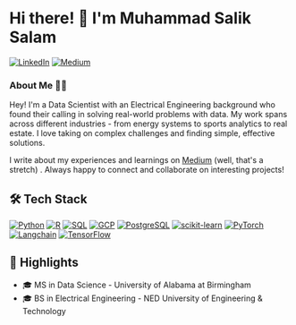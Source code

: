 # Hi there! 👋 I'm Muhammad Salik Salam

[![LinkedIn](https://img.shields.io/badge/LinkedIn-0077B5?style=for-the-badge&logo=linkedin&logoColor=white)](https://www.linkedin.com/in/msaliksalam/)
[![Medium](https://img.shields.io/badge/Medium-12100E?style=for-the-badge&logo=medium&logoColor=white)](https://medium.com/@imsalik)

### About Me 👨‍💻
Hey! I'm a Data Scientist with an Electrical Engineering background who found their calling in solving real-world problems with data. My work spans across different industries - from energy systems to sports analytics to real estate. I love taking on complex challenges and finding simple, effective solutions.

I write about my experiences and learnings on [Medium](https://medium.com/@imsalik) (well, that's a stretch) . Always happy to connect and collaborate on interesting projects!

## 🛠 Tech Stack
[![Python](https://img.shields.io/badge/Python-3776AB?style=flat-square&logo=python&logoColor=white)](https://www.python.org/)
[![R](https://img.shields.io/badge/R-276DC3?style=flat-square&logo=r&logoColor=white)](https://www.r-project.org/)
[![SQL](https://img.shields.io/badge/SQL-4479A1?style=flat-square&logo=postgresql&logoColor=white)](https://www.postgresql.org/)
[![GCP](https://img.shields.io/badge/GCP-4285F4?style=flat-square&logo=google-cloud&logoColor=white)](https://cloud.google.com/)
[![PostgreSQL](https://img.shields.io/badge/PostgreSQL-316192?style=flat-square&logo=postgresql&logoColor=white)](https://www.postgresql.org/)
[![scikit-learn](https://img.shields.io/badge/scikit--learn-F7931E?style=flat-square&logo=scikit-learn&logoColor=white)](https://scikit-learn.org/)
[![PyTorch](https://img.shields.io/badge/PyTorch-EE4C2C?style=flat-square&logo=pytorch&logoColor=white)](https://pytorch.org/)
[![Langchain](https://img.shields.io/badge/Langchain-000000?style=flat-square&logo=chainlink&logoColor=white)](https://www.langchain.com/)
[![TensorFlow](https://img.shields.io/badge/TensorFlow-FF6F00?style=flat-square&logo=tensorflow&logoColor=white)](https://www.tensorflow.org/)

## 🌟 Highlights
- 🎓 MS in Data Science - University of Alabama at Birmingham
- 🎓 BS in Electrical Engineering - NED University of Engineering & Technology
